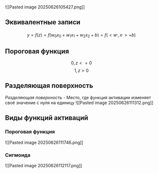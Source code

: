 ![[Pasted image 20250626105427.png]]
## Эквивалентные записи
$$
y = f(z) = f(w_0x_0 + w_1x_1 + w_2x_2 + b) = f(<w^,,x^,>+b)
$$
## Пороговая функция
$$
0, z<=0
$$
$$
1, z > 0 
$$

## Разделяющая поверхность
*Разделяющая поверхность* - Место, где функция активации изменяет своё значение с нуля на единицу
![[Pasted image 20250626111312.png]]
## Виды функций активаций
### Пороговая функция
![[Pasted image 20250626111746.png]]
### Сигмоида
![[Pasted image 20250626112117.png]]